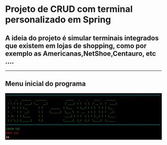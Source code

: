 <h1>Projeto de CRUD com terminal personalizado em Spring</h1>
<h2>A ideia do projeto é simular terminais integrados que existem em lojas de shopping, como por exemplo as Americanas,NetShoe,Centauro, etc ....</h2> 

<hr>

## Menu inicial do programa 
![Imagem do inicio do terminal](imagens/MenuNetShoe.png)
